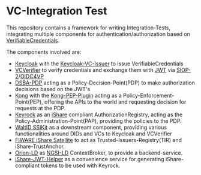 # VC-Integration Test

This repository contains a framework for writing Integration-Tests, integrating multiple components for 
authentication/authorization based on [VerifiableCredentials](https://www.w3.org/TR/vc-data-model/).

The components involved are:
* [Keycloak](https://www.keycloak.org/) with the [Keycloak-VC-Issuer](https://github.com/wistefan/keycloak-vc-issuer) to issue VerifiableCredentials 
* [VCVerifier](https://github.com/FIWARE/VCVerifier) to verify credentials and exchange them with [JWT](https://www.rfc-editor.org/rfc/rfc7519) via [SIOP-2](https://openid.net/specs/openid-connect-self-issued-v2-1_0.html#name-cross-device-self-issued-op)/[OIDC4VP](https://openid.net/specs/openid-4-verifiable-presentations-1_0.html#request_scope)
* [DSBA-PDP](https://github.com/FIWARE/dsba-pdp) acting as a Policy-Decision-Point(PDP) to make authorization decisions based on the JWT's
* [Kong](https://konghq.com/) with the [Kong-PEP-Plugin](https://github.com/FIWARE/kong-plugins-fiware/tree/main/kong-pep-plugin) acting as a Policy-Enforcement-Point(PEP), offering the APIs to the world and requesting decision for requests at the PDP.
* [Keyrock](https://github.com/ging/fiware-idm) as an [iShare](https://dev.ishare.eu/index.html) compliant AuthorizationRegistry, acting as the Policy-Administration-Point(PAP), providing the policies to the PDP.
* [WaltID SSIKit](https://github.com/walt-id/waltid-ssikit) as a downstream component, providing various functionalities around DIDs and VCs to Keycloak and VCVerifier
* [FIWARE iShare Satellite](https://github.com/FIWARE/ishare-satellite) to act as Trusted-Issuers-Registry(TIR) and iShare-TrustAnchor.
* [Orion-LD](https://github.com/FIWARE/context.Orion-LD) as [NGSI-LD](https://www.etsi.org/deliver/etsi_gs/CIM/001_099/009/01.06.01_60/gs_cim009v010601p.pdf) ContextBroker, to provide a backend-service.
* [iShare-JWT-Helper](https://github.com/wistefan/ishare-jwt-helper) as a convenience service for generating iShare-compliant tokens to be used with Keyrock.

